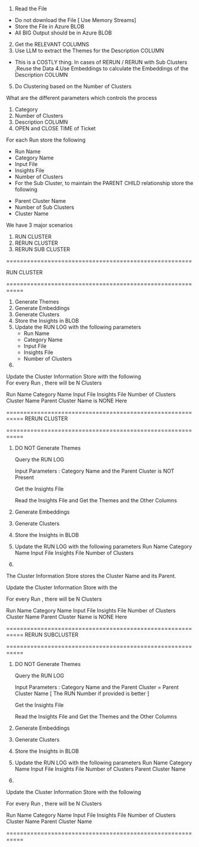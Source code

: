 1. Read the File
- Do not download the File [ Use Memory Streams]
- Store the File in Azure BLOB
- All BIG Output should be in Azure BLOB
2. Get the RELEVANT COLUMNS
3. Use LLM to extract the Themes for the Description COLUMN
- This is a COSTLY thing. In cases of RERUN / RERUN with Sub Clusters ,Reuse the Data
4.Use Embeddings to calculate the Embeddings of the Description COLUMN
5. Do Clustering based on the Number of Clusters

What are the different parameters which controls the process

1. Category
2. Number of Clusters
3. Description COLUMN
4. OPEN and CLOSE TIME of Ticket

For each Run store the following
* Run Name
* Category Name
* Input File
* Insights File
* Number of Clusters
* For the Sub Cluster, to maintain the PARENT CHILD relationship store
the following
- Parent Cluster Name
- Number of Sub Clusters
- Cluster Name


We have 3 major scenarios

1. RUN CLUSTER
2. RERUN CLUSTER
3. RERUN SUB CLUSTER

======================================================

RUN CLUSTER

===========================================================

1. Generate Themes
2. Generate Embeddings
3. Generate Clusters
4. Store the Insights in BLOB
5. Update the RUN LOG with the following parameters
    * Run Name
    * Category Name
    * Input File
    * Insights File
    * Number of Clusters
6.
Update the Cluster Information Store with the following       
For every Run , there will be N Clusters       

Run Name
Category Name
Input File
Insights File
Number of Clusters
Cluster Name 
Parent Cluster Name is NONE Here

===========================================================
RERUN CLUSTER

===========================================================

1. DO NOT Generate Themes

    Query the RUN LOG 

    Input Parameters :  Category Name 
    and the Parent Cluster is NOT Present

    Get the Insights File

    Read the Insights File and Get the Themes and the Other Columns


2. Generate Embeddings
3. Generate Clusters
4. Store the Insights in BLOB
5. Update the RUN LOG with the following parameters
    Run Name
    Category Name
    Input File
    Insights File
    Number of Clusters
6.

The Cluster Information Store stores the Cluster Name and its Parent.

Update the Cluster Information Store with the 

For every Run , there will be N Clusters 

Run Name
Category Name
Input File
Insights File
Number of Clusters
Cluster Name 
Parent Cluster Name is NONE Here

===========================================================
RERUN SUBCLUSTER

===========================================================

1. DO NOT Generate Themes

    Query the RUN LOG 

    Input Parameters :  Category Name 
    and the Parent Cluster = Parent Cluster Name
    [ The RUN Number if provided is better ]

    Get the Insights File

    Read the Insights File and Get the Themes and the Other Columns


2. Generate Embeddings
3. Generate Clusters
4. Store the Insights in BLOB
5. Update the RUN LOG with the following parameters
    Run Name
    Category Name
    Input File
    Insights File
    Number of Clusters
    Parent Cluster Name

6.
Update the Cluster Information Store with the following  

For every Run , there will be N Clusters        

Run Name
Category Name
Input File
Insights File
Number of Clusters
Cluster Name 
Parent Cluster Name 

===========================================================


